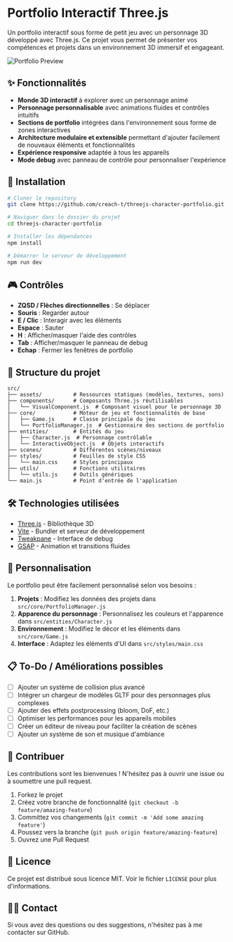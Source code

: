 # Portfolio Interactif Three.js

Un portfolio interactif sous forme de petit jeu avec un personnage 3D développé avec Three.js. Ce projet vous permet de présenter vos compétences et projets dans un environnement 3D immersif et engageant.

![Portfolio Preview](https://via.placeholder.com/1200x600?text=Portfolio+Interactif+3D)

## ✨ Fonctionnalités

- **Monde 3D interactif** à explorer avec un personnage animé
- **Personnage personnalisable** avec animations fluides et contrôles intuitifs
- **Sections de portfolio** intégrées dans l'environnement sous forme de zones interactives
- **Architecture modulaire et extensible** permettant d'ajouter facilement de nouveaux éléments et fonctionnalités
- **Expérience responsive** adaptée à tous les appareils
- **Mode debug** avec panneau de contrôle pour personnaliser l'expérience

## 🚀 Installation

```bash
# Cloner le repository
git clone https://github.com/creach-t/threejs-character-portfolio.git

# Naviguer dans le dossier du projet
cd threejs-character-portfolio

# Installer les dépendances
npm install

# Démarrer le serveur de développement
npm run dev
```

## 🎮 Contrôles

- **ZQSD / Flèches directionnelles** : Se déplacer
- **Souris** : Regarder autour
- **E / Clic** : Interagir avec les éléments
- **Espace** : Sauter
- **H** : Afficher/masquer l'aide des contrôles
- **Tab** : Afficher/masquer le panneau de debug
- **Echap** : Fermer les fenêtres de portfolio

## 🧩 Structure du projet

```
src/
├── assets/          # Ressources statiques (modèles, textures, sons)
├── components/      # Composants Three.js réutilisables
│   └── VisualComponent.js  # Composant visuel pour le personnage 3D
├── core/            # Moteur de jeu et fonctionnalités de base
│   ├── Game.js      # Classe principale du jeu
│   └── PortfolioManager.js  # Gestionnaire des sections de portfolio
├── entities/        # Entités du jeu
│   ├── Character.js  # Personnage contrôlable
│   └── InteractiveObject.js  # Objets interactifs
├── scenes/          # Différentes scènes/niveaux
├── styles/          # Feuilles de style CSS
│   └── main.css     # Styles principaux
├── utils/           # Fonctions utilitaires
│   └── utils.js     # Outils génériques
└── main.js          # Point d'entrée de l'application
```

## 🛠️ Technologies utilisées

- [Three.js](https://threejs.org/) - Bibliothèque 3D
- [Vite](https://vitejs.dev/) - Bundler et serveur de développement
- [Tweakpane](https://cocopon.github.io/tweakpane/) - Interface de debug
- [GSAP](https://greensock.com/gsap/) - Animation et transitions fluides

## 🎨 Personnalisation

Le portfolio peut être facilement personnalisé selon vos besoins :

1. **Projets** : Modifiez les données des projets dans `src/core/PortfolioManager.js`
2. **Apparence du personnage** : Personnalisez les couleurs et l'apparence dans `src/entities/Character.js`
3. **Environnement** : Modifiez le décor et les éléments dans `src/core/Game.js`
4. **Interface** : Adaptez les éléments d'UI dans `src/styles/main.css`

## 📋 To-Do / Améliorations possibles

- [ ] Ajouter un système de collision plus avancé
- [ ] Intégrer un chargeur de modèles GLTF pour des personnages plus complexes
- [ ] Ajouter des effets postprocessing (bloom, DoF, etc.)
- [ ] Optimiser les performances pour les appareils mobiles
- [ ] Créer un éditeur de niveau pour faciliter la création de scènes
- [ ] Ajouter un système de son et musique d'ambiance

## 🤝 Contribuer

Les contributions sont les bienvenues ! N'hésitez pas à ouvrir une issue ou à soumettre une pull request.

1. Forkez le projet
2. Créez votre branche de fonctionnalité (`git checkout -b feature/amazing-feature`)
3. Committez vos changements (`git commit -m 'Add some amazing feature'`)
4. Poussez vers la branche (`git push origin feature/amazing-feature`)
5. Ouvrez une Pull Request

## 📄 Licence

Ce projet est distribué sous licence MIT. Voir le fichier `LICENSE` pour plus d'informations.

## 👨‍💻 Contact

Si vous avez des questions ou des suggestions, n'hésitez pas à me contacter sur GitHub.